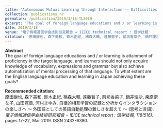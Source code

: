 ```yaml
---
title: "Autonomous Mutual Learning through Interaction -- Difficulties in Automatization of Language Processing for Japanese EFL Learners"
collection: publications_nr
permalink: /publication/2019/3/18-TL2019
excerpt: 'The goal of foreign language educations and / or learning is attainment of proficiency in the target language, and learners should not only acquire knowledge of vocabulary, expressions and grammar but also achieve automatization of mental processing of that language. To what extent are the English language education and learning in Japan achieving these goals?'
date: 2019/3/18
venue: '電子情報通信学会技術研究報告 = IEICE technical report : 信学技報'
citation: '原田康也, 森下美和, 鈴木正紀, 横森大輔, 遠藤智子, 前坊香菜子, 鍋井理沙, 桒原奈な子, 山田寛章, 河村まゆみ. 自律的相互学習の記録と分析からインタラクションの楽しさへ ～ 外国語としての英語自動処理の難しさを超えて ～ (思考と言語). <i>電子情報通信学会技術研究報告 = IEICE technical report : 信学技報, 118(516)</i>. pages 17-22, Mar 2019. ISSN 2432-6380.'
---
```

**Abstract**   
The goal of foreign language educations and / or learning is attainment of proficiency in the target language, and learners should not only acquire knowledge of vocabulary, expressions and grammar but also achieve automatization of mental processing of that language. To what extent are the English language education and learning in Japan achieving these goals?

**Recommended citation:**   
原田康也, 森下美和, 鈴木正紀, 横森大輔, 遠藤智子, 前坊香菜子, 鍋井理沙, 桒原奈な子, 山田寛章, 河村まゆみ. 自律的相互学習の記録と分析からインタラクションの楽しさへ ～ 外国語としての英語自動処理の難しさを超えて ～ (思考と言語). <i>電子情報通信学会技術研究報告 = IEICE technical report : 信学技報, 118(516)</i>. pages 17-22, Mar 2019. ISSN 2432-6380.